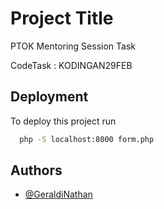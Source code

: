 
# Project Title

PTOK Mentoring Session Task

CodeTask : KODINGAN29FEB




## Deployment

To deploy this project run

```bash
  php -S localhost:8000 form.php
```




## Authors

- [@GeraldiNathan](https://www.github.com/GeraldiNathan)

